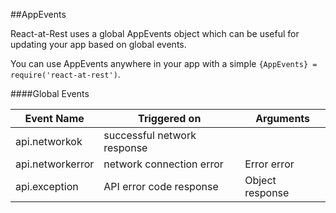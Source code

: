 ##AppEvents

React-at-Rest uses a global AppEvents object which can be useful for updating your app based on global events.

You can use AppEvents anywhere in your app with a simple `{AppEvents} = require('react-at-rest')`.

####Global Events

Event Name              | Triggered on                   | Arguments
-------------           | -------------                  | ---------
api.networkok           | successful network response    |
api.networkerror        | network connection error       | Error error
api.exception           | API error code response        | Object response

